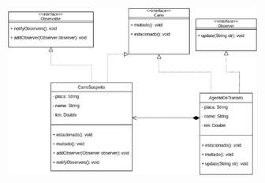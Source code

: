 <img src=https://raw.githubusercontent.com/IgorRibeiro-S/bertoti/main/PadraodeProjetos/DesingPatternJava/Observer/ObserverDesignPattern/src/DesignPattern.drawio.png>
